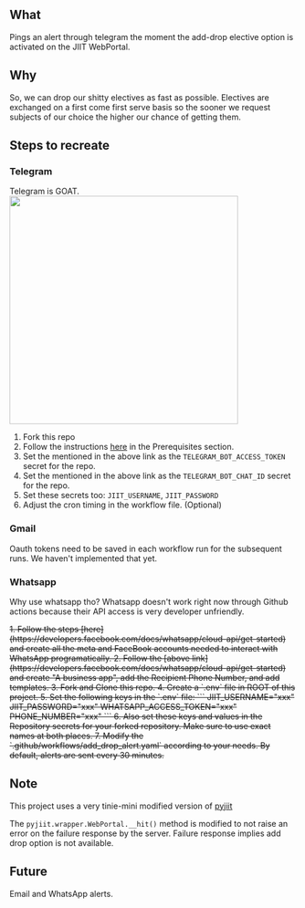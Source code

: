 ## What
Pings an alert through telegram the moment the add-drop elective option is activated on the JIIT WebPortal.

## Why
So, we can drop our shitty electives as fast as possible. Electives are exchanged on a first come first serve basis so the sooner we request subjects of our choice the higher our chance of getting them.

## Steps to recreate

### Telegram
Telegram is GOAT. \
<img src=https://github.com/user-attachments/assets/68461f8c-fb0c-404e-b3a0-2a0ccb81548b width=400>

1. Fork this repo
2. Follow the instructions [here](https://v2.openhab.org/addons/actions/telegram/#prerequisites) in the Prerequisites section.
3. Set the <token> mentioned in the above link as the `TELEGRAM_BOT_ACCESS_TOKEN` secret for the repo.
4. Set the <to> mentioned in the above link as the `TELEGRAM_BOT_CHAT_ID` secret for the repo.
5. Set these secrets too: `JIIT_USERNAME`, `JIIT_PASSWORD`
6. Adjust the cron timing in the workflow file. (Optional)


### Gmail
Oauth tokens need to be saved in each workflow run for the subsequent runs. We haven't implemented that yet.


### Whatsapp
Why use whatsapp tho?
Whatsapp doesn't work right now through Github actions because their API access is very developer unfriendly.

<del>
1. Follow the steps [here](https://developers.facebook.com/docs/whatsapp/cloud-api/get-started) and create all the meta and FaceBook accounts needed to interact with WhatsApp programatically.
2. Follow the [above link](https://developers.facebook.com/docs/whatsapp/cloud-api/get-started) and create "A business app", add the Recipient Phone Number, and add templates.
3. Fork and Clone this repo.
4. Create a `.env` file in ROOT of this project.
5. Set the following keys in the `.env` file:
```
JIIT_USERNAME="xxx"
JIIT_PASSWORD="xxx"
WHATSAPP_ACCESS_TOKEN="xxx"
PHONE_NUMBER="xxx"
```
6. Also set these keys and values in the Repository secrets for your forked repository. Make sure to use exact names at both places.
7. Modify the `.github/workflows/add_drop_alert.yaml` according to your needs. By default, alerts are sent every 30 minutes.
</del>

## Note
This project uses a very tinie-mini modified version of [pyjiit](https://github.com/codelif/pyjiit)

The `pyjiit.wrapper.WebPortal.__hit()` method is modified to not raise an error on the failure response by the server. Failure response implies add drop option is not available.


## Future
Email and WhatsApp alerts.
